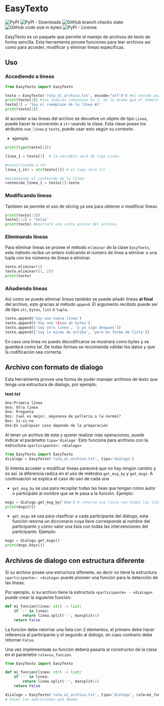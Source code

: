 # EasyTexto

![PyPI](https://img.shields.io/pypi/v/EasyTexto)
![PyPI - Downloads](https://img.shields.io/pypi/dm/EasyTexto)
![GitHub branch checks state](https://img.shields.io/github/checks-status/nakato156/EasyTexto/720e10ce3054f4e7ae3036c4412f332328851e1d)
![GitHub code size in bytes](https://img.shields.io/github/languages/code-size/nakato156/EasyTexto)
![PyPI - License](https://img.shields.io/pypi/l/EasyTexto)

EasyTexto es un paquete que permite el manejo de archivos de texto de forma sencilla. Esta herramienta provee funciones para leer archivos así como para acceder, modificar y eliminar líneas específicas.

## Uso

### Accediendo a  líneas
```python
from EasyTexto import EasyTexto

texto = EasyTexto('ruta_al_archivo.txt', encode="utf-8") #el encode por defecto es utf-8
print(texto[1]) #los índices comienzan en 1, es lo mismo que el número de línea
texto[1] = 'Soy el reemplazo de la línea #1'
print(texto[1])
```

Al acceder a las líneas del archivo se devuelve un objeto de tipo `Linea`, puede hacer la conversión a `str` usando la clase. Esta clase posee los atributos `num_línea` y `texto`, puede usar esto según su contexto.

- ejemplo

```python
print(type(texto[1]))

línea_1 = texto[1]  # la variable será de tipo Linea

#convirtiendo a str
línea_1_str = str(texto[1]) # el tipo será str

#accediendo al contenido de la línea
contenido_línea_1 = texto[1].texto
```

### Modificando líneas
Tambien se permite el uso de slicing ya sea para obtener o modificar líneas

```python
print(texto[:3])
texto[::2] = 'holas'
print(texto) #mostrará una vista previa del archivo
```

### Eliminando líneas
Para eliminar líneas se provee el método `eliminar` de la clase `EasyTexto`, este método recibe un entero indicando el número de línea a eliminar o una tupla con los números de líneas a eliminar.

```python
texto.eliminar(1)
texto.eliminar((1, 2))
print(texto)
```

### Añadiendo líneas
Así como se puede eliminar líneas también se puede añadir líneas **al final** del archivo, esto gracias al método `append`. El argumento recibido puede ser de tipo `str`, `bytes`, `list` o `tuple`.

```python
texto.append('Soy una nueva línea')
texto.append(b'Soy una línea de bytes')
texto.append(('soy otra línea', 'y yo sigo despues'))
texto.append(['soy lo mismo de arriba', 'pero en forma de lista'])
```

En caso una línea no puedo decodificarse se mostrará como bytes y se guardará como tal. De todas formas se recomienda validar los datos y que la codificación sea correcta

## Archivo con formato de dialogo
Esta herramienta provee una forma de poder manejar archivos de texto que tenga una estructura de dialogo, por ejemplo:

**test.txt**
```txt
Uno:Primera línea
Uno: Otra linea
Uno: Pregunta
Dos: Cual es mejor, mayonesa de pollería o la normal?
Dos: Si-si-no
Uno:En cualquier caso depende de la preparación
```

Al tener un archivo de este y querer realizar más operaciones, puede indicar el parámetro `tipo='dialogo'`
Esto funciona para archivos con la estructura `<participante>: <dialogo>`

```python
from EasyTexto import EasyTexto
diialogo = EasyTexto('ruta_al_archivo.txt', tipo='dialogo')
```

Si intenta acceder o modificar líneas parecerá que no hay ningún cambio y es así. la diferencia radica en el uso de métodos `get_msg_by` y `get_msgs`. A continuación se explica el caso de uso de cada una


- `get_msg_by` se usa para recopilar todas las líeas que tengan cómo autor o participate al nombre que se le pasa a la función. Ejemplo:

```python
msgs = dialogo.get_msg_by('Uno') # retorna una lista con todas las líneas
print(msgs[0])
```

- `get_msgs` se usa para clasificar a cada participante del díalogo, esta función retorna un diccionario cuya llave corresponde al nombre del participante y como valor una lista con todas las intervenciones del participante. Ejemplo:

```python
msgs = dialogo.get_msgs()
print(msgs.keys())
```
## Archivos de dialogo con estructura diferente
Si su archivo posee una estructura diferente, es decir no tiene la estructura `<participante>: <dialogo>` puede proveer una función para la detección de las líneas.

Por ejemplo, si su archivo tiene la estructura `<participante> - <dialogo>` puede crear la siguiente función:

```python
def mi_funcion(linea: str) -> list:
    if '-' in linea:
        return linea.split('-', maxsplit=1)
    return False
```
La función debe retornar una lista con 2 elementos, el primero debe hacer referencia al participante y el segundo al diálogo, en caso contrario debe retornar `False`. 

Una vez implementada su función deberá pasarla al constructor de la clase en el parámetro `rule=su_funcion`.

```python
from EasyTexto import EasyTexto

def mi_funcion(linea: str) -> list:
    if '-' in linea:
        return linea.split('-', maxsplit=1)
    return False

diialogo = EasyTexto('ruta_al_archivo.txt', tipo='dialogo', rule=mi_funcion)
# hacer las operaciones que desee
```